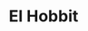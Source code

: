 ﻿---
title: "El Hobbit"
permalink: periodes_633.html
layout: periode
sidebar: periodes
pares:
  - 632:
    title: "Tolkien"

fills:
jocsPrincipals:
jocsEscenaris:
  - title: "The Battle of Five Armies"
    bggId: 2775

  - title: "La Batalla de los Cinco Ejércitos"
    bggId: 135219
    dataInici: 
    dataFi: 

  - title: "The Hobbit"
    bggId: 83629
    dataInici: 
    dataFi: 

  - title: "The Hobbit Adventure Boardgame"
    bggId: 1586
    dataInici: 
    dataFi: 

  - title: "The Hobbit Card Game"
    bggId: 126444
    dataInici: 
    dataFi: 

  - title: "The Hobbit: An Unexpected Journey Deck-Building Game"
    bggId: 155460
    dataInici: 
    dataFi: 

  - title: "Der Hobbit: Smaugs Einöde"
    bggId: 144417
    dataInici: 
    dataFi: 

  - title: "The Hobbit: The Defeat of Smaug"
    bggId: 2456
    dataInici: 
    dataFi: 

jocsEpoca:
jocsEpocaEscenaris:
---
